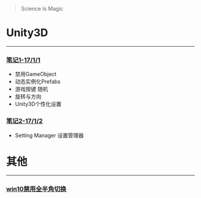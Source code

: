 > Science Is Magic

# Unity3D

----------

### [笔记1-17/1/1](/unity/note-1.html)

* 禁用GameObject
* 动态实例化Prefabs 
* 游戏按键 随机
* 旋转与方向
* Unity3D个性化设置

### [笔记2-17/1/2](/unity/note-2.html)
* Setting Manager 设置管理器

# 其他

----------

### [win10禁用全半角切换](/other/disableShiftSpace.html)